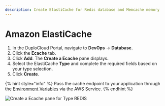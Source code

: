 ```yaml
---
description: Create ElastiCache for Redis database and Memcache memory caching
---
```


# Amazon ElastiCache

1. In the DuploCloud Portal, navigate to **DevOps** -> **Database.**
2. Click the **Ecache** tab.
3. Click **Add**. The **Create a Ecache** pane displays.
4. Select the ElastiCache **Type** and complete the required fields based on your type selection.
5. Click **Create**.

{% hint style="info" %}
Pass the cache endpoint to your application through the [Environment Variables](../../use-cases/passing-secrets/passing-config-and-secrets/) via the AWS Service.
{% endhint %}

![Create a Ecache pane for Type REDIS](../../../.gitbook/assets/AWS\_Redis\_Ecache.png)
